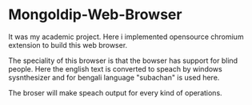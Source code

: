 # Mongoldip-Web-Browser

It was my academic project. Here i implemented opensource chromium extension to build this web browser.

The speciality of this browser is that the bowser has support for blind people.
Here the english text is converted to speach by windows sysnthesizer and for bengali language "subachan" is used here.

The broser will make speach output for every kind of operations.
